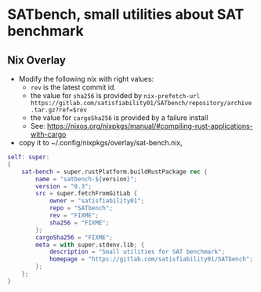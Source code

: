 # SATbench, small utilities about SAT benchmark

## Nix Overlay

- Modify the following nix with right values:
   - `rev` is the latest commit id.
   - the value for `sha256` is provided by `nix-prefetch-url https://gitlab.com/satisfiability01/SATbench/repository/archive.tar.gz?ref=$rev`
   - the value for `cargoSha256` is provided by a failure install
   - See: https://nixos.org/nixpkgs/manual/#compiling-rust-applications-with-cargo
-  copy it to ~/.config/nixpkgs/overlay/sat-bench.nix,

```nix
self: super:
{
    sat-bench = super.rustPlatform.buildRustPackage rec {
        name = "satbench-${version}";
        version = "0.3";
        src = super.fetchFromGitLab {
            owner = "satisfiability01";
            repo = "SATbench";
            rev = "FIXME";
            sha256 = "FIXME";
        };
        cargoSha256 = "FIXME";
        meta = with super.stdenv.lib; {
            description = "Small utilities for SAT benchmark";
            homepage = "https://gitlab.com/satisfiability01/SATbench";
        };
    };
}
```

